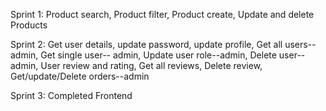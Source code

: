 Sprint 1: 
Product search, 
Product filter, 
Product create, 
Update and delete Products 

Sprint 2: 
Get user details, 
update password, 
update profile, 
Get all users--admin, 
Get single user-- admin, 
Update user role--admin, 
Delete user--admin, 
User review and rating, 
Get all reviews,
Delete review, 
Get/update/Delete orders--admin

Sprint 3:
Completed Frontend

